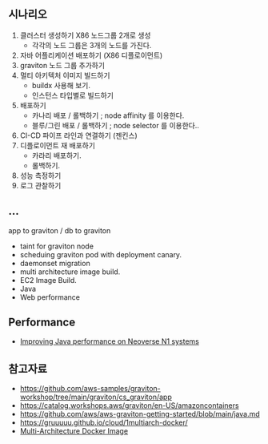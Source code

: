 ## 시나리오 ##

1. 클러스터 생성하기 X86 노드그룹 2개로 생성
   - 각각의 노드 그룹은 3개의 노드를 가진다.
3. 자바 어플리케이션 배포하기 (X86 디플로이먼트)
4. graviton 노드 그룹 추가하기
5. 멀티 아키텍처 이미지 빌드하기
    - buildx 사용해 보기.
    - 인스턴스 타입별로 빌드하기
6. 배포하기
    - 카나리 배포 / 롤백하기 ; node affinity 를 이용한다.     
    - 블루/그린 배포 / 롤백하기 ; node selector 를 이용한다..
7. CI-CD 파이프 라인과 연결하기 (젠킨스)
8. 디플로이먼트 재 배포하기
   - 카라리 배포하기.
   - 롤백하기.
9. 성능 측정하기
10. 로그 관찰하기  


## ... ##

app to graviton / db to graviton

* taint for graviton node
* scheduing graviton pod with deployment canary.
* daemonset migration
* multi architecture image build.
* EC2 Image Build.
* Java
* Web performance



## Performance ##

* [Improving Java performance on Neoverse N1 systems](https://community.arm.com/arm-community-blogs/b/architectures-and-processors-blog/posts/java-performance-on-neoverse-n1)




## 참고자료 ##

* https://github.com/aws-samples/graviton-workshop/tree/main/graviton/cs_graviton/app
* https://catalog.workshops.aws/graviton/en-US/amazoncontainers
* https://github.com/aws/aws-graviton-getting-started/blob/main/java.md
* https://gruuuuu.github.io/cloud/1multiarch-docker/
* [Multi-Architecture Docker Image](https://medium.com/illumination/multi-architecture-docker-image-3637ba05e5eb)
